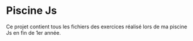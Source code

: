 # Piscine Js

Ce projet contient tous les fichiers des exercices réalisé lors de ma piscine Js en fin de 1er année.